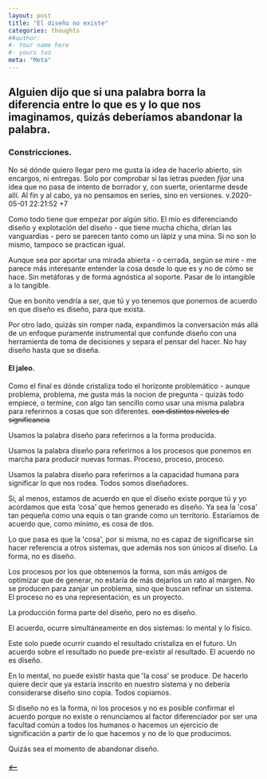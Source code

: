 ```yaml
---
layout: post
title: "El diseño no existe"
categories: thoughts
##author:
#- Your name here
#- yours too
meta: "Meta"
---
```


## Alguien dijo que si una palabra borra la diferencia entre lo que es y lo que nos imaginamos, quizás deberíamos abandonar la palabra.

### Constricciones.
No sé dónde quiero llegar pero me gusta la idea de hacerlo abierto, sin encargos, ni entregas. Solo por comprobar si las letras pueden *fijar* una idea que no pasa de intento de borrador y, con suerte, orientarme desde allí. Al fin y al cabo, ya no pensamos en series, sino en versiones. v.2020-05-01 22:21:52 +7

Como todo tiene que empezar por algún sitio. El mío es diferenciando diseño y explotación del diseño - que tiene mucha chicha, dirían las vanguardias - pero se parecen tanto como un lápiz y una mina. Si no son lo mismo, tampoco se practican igual.

Aunque sea por aportar una mirada abierta - o cerrada, según se mire - me parece más interesante entender la cosa desde lo que es y no de cómo se hace. Sin metáforas y de forma agnóstica al soporte. Pasar de lo intangible a lo tangible.

Que en bonito vendría a ser, que tú y yo tenemos que ponernos de acuerdo en que diseño es diseño, para que exista.

Por otro lado, quizás sin romper nada, expandimos la conversación más allá de un enfoque puramente instrumental que confunde diseño con una herramienta de toma de decisiones y separa el pensar del hacer. No hay diseño hasta que se diseña.

#### El jaleo.
Como el final es dónde cristaliza todo el horizonte problemático - aunque problema, problema, me gusta más la nocion de pregunta - quizás todo empiece, o termine, con algo tan sencillo como usar una misma palabra para referirnos a cosas que son diferentes. ~~con distintos niveles de significancia~~

Usamos la palabra diseño para referirnos a la forma producida.

Usamos la palabra diseño para referirnos a los procesos que ponemos en marcha para producir nuevas formas. Proceso, proceso, proceso.

Usamos la palabra diseño para referirnos a la capacidad humana para significar lo que nos rodea. Todos somos diseñadores.

Si, al menos, estamos de acuerdo en que el diseño existe porque tú y yo acordamos que esta ‘cosa’ que hemos generado es diseño. Ya sea la 'cosa' tan pequeña como una equis o tan grande como un territorio. Estaríamos de acuerdo que, como mínimo, es cosa de dos.

Lo que pasa es que la 'cosa', por si misma, no es capaz de significarse sin hacer referencia a otros sistemas, que además nos son únicos al diseño. La forma, no es diseño.

Los procesos por los que obtenemos la forma, son más amigos de optimizar que de generar, no estaría de más dejarlos un rato al margen. No se producen para zanjar un problema, sino que buscan refinar un sistema. El proceso no es una representación, es un proyecto.

 La producción forma parte del diseño, pero no es diseño.

El acuerdo, ocurre simultáneamente en dos sistemas: lo mental y lo físico.

Este solo puede ocurrir cuando el resultado cristaliza en el futuro. Un acuerdo sobre el resultado no puede pre-existir al resultado. El acuerdo no es diseño.

En lo mental, no puede existir hasta que 'la cosa' se produce. De hacerlo quiere decir que ya estaría inscrito en nuestro sistema y no debería considerarse diseño sino copia. Todos copiamos.

Si diseño no es la forma, ni los procesos y no es posible confirmar el acuerdo porque no existe o renunciamos al factor diferenciador por ser una facultad común a todos los humanos o hacemos un ejercicio de significación a partir de lo que hacemos y no de lo que producimos.

Quizás sea el momento de abandonar diseño.




##### [⟵](/../../incomplete/index.html)
